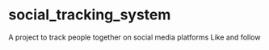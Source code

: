 # social_tracking_system
A project to track people together on social media platforms Like and follow
